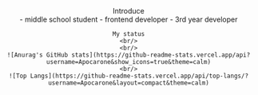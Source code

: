 <!--<h1>Introduce</h1>
<p>
  - middle school student
  - frontend developer
  - 3rd year developer
</p>

<h1>My Stats</h1>
<br/>
-->
<div align="center">
    Introduce
    <br/>
    - middle school student
    - frontend developer
    - 3rd year developer
    
    My status
    <br/>
    <br/>
    ![Anurag's GitHub stats](https://github-readme-stats.vercel.app/api?username=Apocarone&show_icons=true&theme=calm)
    <br/>
    ![Top Langs](https://github-readme-stats.vercel.app/api/top-langs/?username=Apocarone&layout=compact&theme=calm)


</div>
